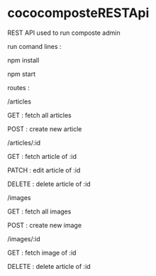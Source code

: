 # cococomposteRESTApi
REST API used to run  composte admin


run comand lines :

npm install

npm start

routes :

/articles

GET : fetch all articles

POST : create new article



/articles/:id

GET  : fetch article of :id 

PATCH : edit article of :id

DELETE : delete article of :id


/images

GET : fetch all images

POST : create new image



/images/:id

GET  : fetch image of :id 

DELETE : delete article of :id
